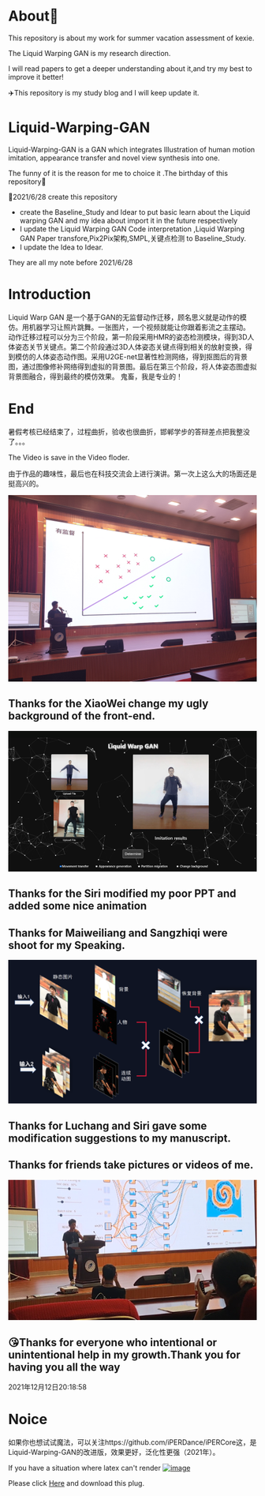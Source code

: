 # About🐶

This repository is about my work for summer vacation assessment of kexie.

The Liquid Warping GAN is my research direction.

I will read papers to get a deeper understanding about it,and try my best to improve it better!

✈️This repository is my study blog and I will keep update it.

# Liquid-Warping-GAN

Liquid-Warping-GAN is a GAN which integrates Illustration of human motion imitation, appearance transfer and novel view synthesis into one.

The funny of it is the reason for me to choice it .The birthday of this repository👶

🍼2021/6/28 create this repository

- create the Baseline_Study and Idear to put basic learn about the Liquid warping GAN and my idea about import it in the future respectively
- I update the Liquid Warping GAN Code interpretation ,Liquid Warping GAN Paper transfore,Pix2Pix架构,SMPL,关键点检测 to Baseline_Study.
- I update the Idea to Idear.

They are all my note before 2021/6/28



# Introduction

Liquid Warp GAN 是一个基于GAN的无监督动作迁移，顾名思义就是动作的模仿。用机器学习让照片跳舞。一张图片，一个视频就能让你跟着影流之主摆动。
		动作迁移过程可以分为三个阶段，第一阶段采用HMR的姿态检测模块，得到3D人体姿态关节关键点。第二个阶段通过3D人体姿态关键点得到相关的放射变换，得到模仿的人体姿态动作图。采用U2GE-net显著性检测网络，得到抠图后的背景图，通过图像修补网络得到虚拟的背景图。最后在第三个阶段，将人体姿态图虚拟背景图融合，得到最终的模仿效果。
鬼畜，我是专业的！

# End

暑假考核已经结束了，过程曲折，验收也很曲折，邯郸学步的答辩差点把我整没了。。。



The Video is save in the Video floder.

由于作品的趣味性，最后也在科技交流会上进行演讲。第一次上这么大的场面还是挺高兴的。

![1632802612018](image/1.jpg)

## Thanks for the XiaoWei change my ugly background of the front-end.

![image-20211212200535302](image/2.png)

## Thanks for the Siri modified my poor PPT and added some nice animation

## Thanks for Maiweiliang and Sangzhiqi were shoot for my Speaking.

![image-20211212201619343](image/4.png)

## Thanks for Luchang and Siri gave some modification suggestions to my manuscript.

## Thanks for friends take pictures or videos of me.

![image-20211212202432095](image/3.png)

## :kissing_heart:Thanks for everyone who intentional or unintentional help in my growth.Thank you for having you all the way



2021年12月12日20:18:58



# Noice
如果你也想试试魔法，可以关注https://github.com/iPERDance/iPERCore这，是Liquid-Warping-GAN的改进版，效果更好，泛化性更强（2021年）。

If you have a situation where latex can't render [![image](https://user-images.githubusercontent.com/73021377/123636279-3ea5c780-d84f-11eb-8bf4-5bdcdef56ff8.png)](https://user-images.githubusercontent.com/73021377/123636279-3ea5c780-d84f-11eb-8bf4-5bdcdef56ff8.png)

Please click [Here](https://chrome.google.com/webstore/detail/mathjax-plugin-for-github/ioemnmodlmafdkllaclgeombjnmnbima/related?hl=zh-CN) and download this plug.


